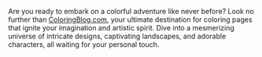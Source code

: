 Are you ready to embark on a colorful adventure like never before? Look no further than <a href="https://www.coloringblog.com/">ColoringBlog.com</a>, your ultimate destination for coloring pages that ignite your imagination and artistic spirit. Dive into a mesmerizing universe of intricate designs, captivating landscapes, and adorable characters, all waiting for your personal touch.

